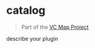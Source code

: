# catalog

> Part of the [VC Map Project](https://github.com/virtualcitySYSTEMS/map-ui)

describe your plugin
